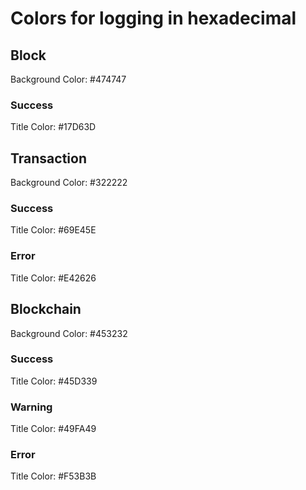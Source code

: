 # Colors for logging in hexadecimal

## Block

Background Color: #474747

### Success

Title Color:      #17D63D

## Transaction

Background Color: #322222

### Success

Title Color:      #69E45E

### Error

Title Color:      #E42626

## Blockchain

Background Color: #453232

### Success

Title Color:      #45D339

### Warning

Title Color:      #49FA49

### Error

Title Color:      #F53B3B

